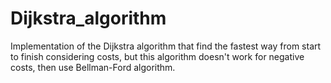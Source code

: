 # Dijkstra_algorithm
Implementation of the Dijkstra algorithm that find the fastest way from start to finish considering costs, but this algorithm doesn't work for negative costs, then use Bellman-Ford algorithm.

